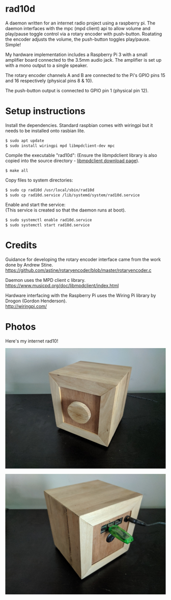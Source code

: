 # rad10d
A daemon written for an internet radio project using a raspberry pi.  The daemon interfaces with the mpc (mpd client) api to allow volume and play/pause toggle control via a rotary encoder with push-button.  Roatating the encoder adjusts the volume, the push-button toggles play/pause.  Simple!  

My hardware implementation includes a Raspberry Pi 3 with a small amplifier board connected to the 3.5mm audio jack.  The amplifier is set up with a mono output to a single speaker.  

The rotary encoder channels A and B are connected to the Pi's GPIO pins 15 and 16 respectively (physical pins 8 & 10).  

The push-button output is connected to GPIO pin 1 (physical pin 12).

# Setup instructions
Install the dependencies.  Standard raspbian comes with wiringpi but it needs to be installed onto rasbian lite.
```
$ sudo apt update
$ sudo install wiringpi mpd libmpdclient-dev mpc
```
Compile the executable "rad10d":
(Ensure the libmpdclient library is also copied into the source directory - [libmpdclient download page](https://musicpd.org/libs/libmpdclient/)).
```
$ make all
```
Copy files to system directories:
```
$ sudo cp rad10d /usr/local/sbin/rad10d
$ sudo cp rad10d.service /lib/systemd/system/rad10d.service
```
Enable and start the service:  
(This service is created so that the daemon runs at boot).
```
$ sudo systemctl enable rad10d.service
$ sudo systemctl start rad10d.service
```
# Credits
Guidance for developing the rotary encoder interface came from the work done by Andrew Stine.  
https://github.com/astine/rotaryencoder/blob/master/rotaryencoder.c

Daemon uses the MPD client c library.  
https://www.musicpd.org/doc/libmpdclient/index.html

Hardware interfacing with the Raspberry Pi uses the Wiring Pi library by Drogon (Gordon Henderson).  
http://wiringpi.com/

# Photos
Here's my internet rad10!

![rad10 Front View,](photos/rad10_front.jpg)

![rad10 Back View,](photos/rad10_back.jpg)
